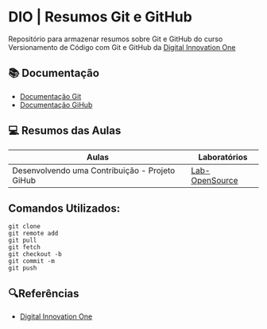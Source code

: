 # DIO | Resumos Git e GitHub

Repositório para armazenar resumos sobre Git e GitHub do curso Versionamento de Código com Git e GitHub da [Digital Innovation One](https://www.dio.me/)

## 📚 Documentação
- [Documentação Git](https://git-scm.com/doc)
- [Documentação GiHub](https://docs.github.com/)

## 💻 Resumos das Aulas
| Aulas | Laboratórios |
|-------|---------|
|Desenvolvendo uma Contribuição - Projeto GiHub|[Lab-OpenSource](https://github.com/WaldirCarlosSantos/dio-lab-open-source)|

## Comandos Utilizados:
```
git clone
git remote add
git pull
git fetch
git checkout -b
git commit -m
git push
```

## 🔍Referências
- [Digital Innovation One](https://www.dio.me/)